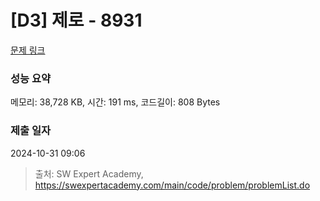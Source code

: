 # [D3] 제로 - 8931 

[문제 링크](https://swexpertacademy.com/main/code/problem/problemDetail.do?contestProbId=AW5jBWLq7jwDFATQ) 

### 성능 요약

메모리: 38,728 KB, 시간: 191 ms, 코드길이: 808 Bytes

### 제출 일자

2024-10-31 09:06



> 출처: SW Expert Academy, https://swexpertacademy.com/main/code/problem/problemList.do